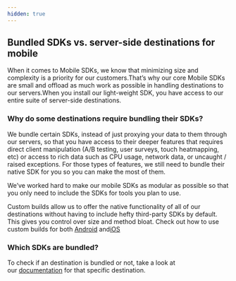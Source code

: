 ```yaml
---
hidden: true
---
```

## Bundled SDKs vs. server-side destinations for mobile

When it comes to Mobile SDKs, we know that minimizing size and complexity is a priority for our customers.That’s why our core Mobile SDKs are small and offload as much work as possible in handling destinations to our servers.When you install our light-weight SDK, you have access to our entire suite of server-side destinations.

### Why do some destinations require bundling their SDKs?

We bundle certain SDKs, instead of just proxying your data to them through our servers, so that you have access to their deeper features that requires direct client manipulation (A/B testing, user surveys, touch heatmapping, etc) or access to rich data such as CPU usage, network data, or uncaught / raised exceptions. For those types of features, we still need to bundle their native SDK for you so you can make the most of them.

We’ve worked hard to make our mobile SDKs as modular as possible so that you only need to include the SDKs for tools you plan to use.

Custom builds allow us to offer the native functionality of all of our destinations without having to include hefty third-party SDKs by default. This gives you control over size and method bloat. Check out how to use custom builds for both [Android](/docs/sources/mobile/android/quickstart/#step-1-install-the-sdk) and[iOS](/docs/tutorials/quickstart-ios/#step-1-install-the-sdk)

### Which SDKs are bundled?

To check if an destination is bundled or not, take a look at our [documentation](/docs/integrations/) for that specific destination. 